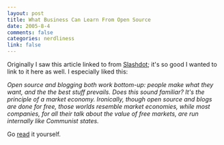 ```yaml
--- 
layout: post
title: What Business Can Learn From Open Source
date: 2005-8-4
comments: false
categories: nerdliness
link: false
---
```

Originally I saw this article linked to from <a href="http://slashdot.org/" title="/.">Slashdot</a>; it's so good I wanted to link to it here as well. I especially liked this:

<cite>
Open source and blogging both work bottom-up: people make what they want, and the the best stuff prevails. Does this sound familiar? It's the principle of a market economy. Ironically, though open source and blogs are done for free, those worlds resemble market economies, while most companies, for all their talk about the value of free markets, are run internally like Communist states.
</cite>

Go <a href="http://www.paulgraham.com/opensource.html" title="What Business Can Learn From Open Source">read</a> it yourself.
